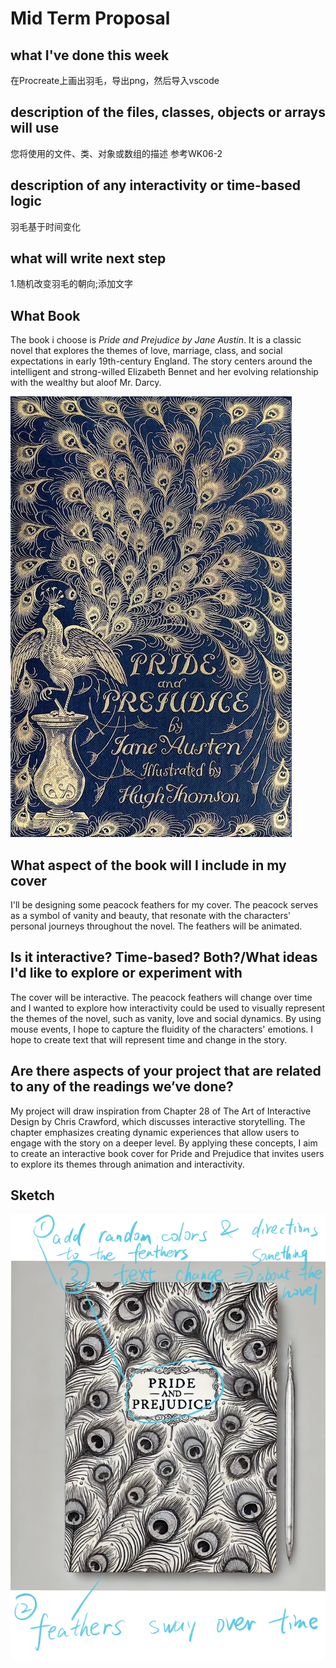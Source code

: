 # Mid Term Proposal
## what I've done this week
在Procreate上画出羽毛，导出png，然后导入vscode
## description of the files, classes, objects or arrays  will use
您将使用的文件、类、对象或数组的描述
参考WK06-2
## description of any interactivity or time-based logic
羽毛基于时间变化
## what will write next step
1.随机改变羽毛的朝向;添加文字


## What Book
The book i choose is *Pride and Prejudice by Jane Austin*.
It is a classic novel that explores the themes of love, 
marriage, class, and social expectations in early 19th-century 
England. The story centers around the intelligent and 
strong-willed Elizabeth Bennet and her evolving relationship 
with the wealthy but aloof Mr. Darcy.


 ![pride&prejudice](bookcover.jpg)


## What aspect of the book will I include in my cover
I'll be designing some peacock feathers for my cover.
The peacock serves as a symbol of vanity and beauty, that resonate 
with the characters' personal journeys throughout the novel. 
The feathers will be animated.

## Is it interactive? Time-based? Both?/What ideas I'd like to explore or experiment with
The cover will be interactive. The peacock feathers will change over time and 
I wanted to explore how interactivity could be used to visually represent
 the themes of the novel, such as vanity, love and social dynamics. 
 By using mouse events, I hope to capture the fluidity of the characters' 
 emotions. I hope to create text that will represent time and change in 
 the story.

## Are there aspects of your project that are related to any of the readings we’ve done?
My project will draw inspiration from Chapter 28 of The Art of 
Interactive Design by Chris Crawford, which discusses interactive 
storytelling. The chapter emphasizes creating dynamic experiences 
that allow users to engage with the story on a deeper level. 
By applying these concepts, I aim to create an interactive book 
cover for Pride and Prejudice that invites users to explore its 
themes through animation and interactivity.

## Sketch
![sketch](sketch.jpg)